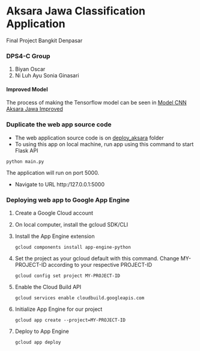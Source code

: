 # Aksara Jawa Classification Application
Final Project Bangkit Denpasar

### DPS4-C Group
1. Biyan Oscar
2. Ni Luh Ayu Sonia Ginasari

#### Improved Model
The process of making the Tensorflow model can be seen in [Model CNN Aksara Jawa Improved](aksara_DPS4C_CNN_Improved.ipynb)

### Duplicate the web app source code
- The web application source code is on [deploy_aksara](deploy_aksara/) folder
- To using this app on local machine, run app using this command to start Flask API
```
python main.py
```
The application will run on port 5000.

- Navigate to URL http:/127.0.0.1:5000


### Deploying web app to Google App Engine
1. Create a Google Cloud account

2. On local computer, install the gcloud SDK/CLI

3. Install the App Engine extension
    ```
    gcloud components install app-engine-python
    ```

4. Set the project as your gcloud default with this command. Change MY-PROJECT-ID according to your respective PROJECT-ID
    ```
    gcloud config set project MY-PROJECT-ID
    ```

5. Enable the Cloud Build API
    ```
    gcloud services enable cloudbuild.googleapis.com
    ```

6. Initialize App Engine for our project
    ```
    gcloud app create --project=MY-PROJECT-ID
    ```

7. Deploy to App Engine
    ```
    gcloud app deploy
    ```

